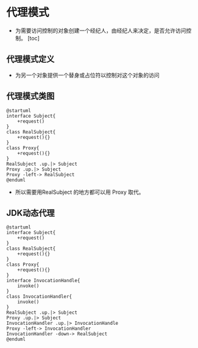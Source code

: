 # 代理模式
* 为需要访问控制的对象创建一个经纪人，由经纪人来决定，是否允许访问控制。
[toc]

## 代理模式定义
* 为另一个对象提供一个替身或占位符以控制对这个对象的访问

## 代理模式类图
```puml
@startuml
interface Subject{
    +request()
}
class RealSubject{
    +request(){}
}
class Proxy{
    +request(){}
}
RealSubject .up.|> Subject
Proxy .up.|> Subject
Proxy -left-> RealSubject
@enduml
```
* 所以需要用RealSubject 的地方都可以用 Proxy 取代。

## JDK动态代理
```puml
@startuml
interface Subject{
    +request()
}
class RealSubject{
    +request(){}
}
class Proxy{
    +request(){}
}
interface InvocationHandle{
    invoke()
}
class InvocationHandler{
    invoke()
}
RealSubject .up.|> Subject
Proxy .up.|> Subject
InvocationHandler .up.|> InvocationHandle
Proxy -left-> InvocationHandler
InvocationHandler -down-> RealSubject
@enduml
```